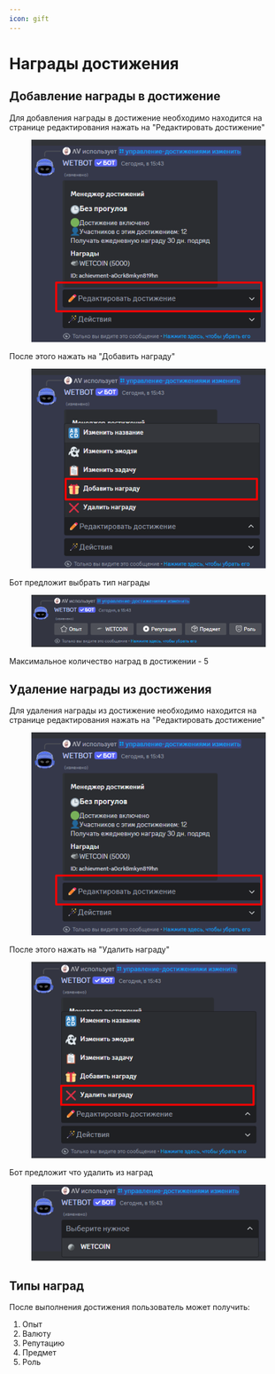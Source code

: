 ```yaml
---
icon: gift
---
```


# Награды достижения

## Добавление награды в достижение

Для добавления награды в достижение необходимо находится на странице редактирования нажать на "Редактировать достижение"

<figure><img src="../../.gitbook/assets/image (6).png" alt=""><figcaption></figcaption></figure>

После этого нажать на "Добавить награду"

<figure><img src="../../.gitbook/assets/image (7).png" alt=""><figcaption></figcaption></figure>

Бот предложит выбрать тип награды

<figure><img src="../../.gitbook/assets/image (8).png" alt=""><figcaption></figcaption></figure>

Максимальное количество наград в достижении - 5

## Удаление награды из достижения

Для удаления награды из достижение необходимо находится на странице редактирования нажать на "Редактировать достижение"

<figure><img src="../../.gitbook/assets/image (6).png" alt=""><figcaption></figcaption></figure>

После этого нажать на "Удалить награду"

<figure><img src="../../.gitbook/assets/image (9).png" alt=""><figcaption></figcaption></figure>

Бот предложит что удалить из наград

<figure><img src="../../.gitbook/assets/image (10).png" alt=""><figcaption></figcaption></figure>

## Типы наград

После выполнения достижения пользователь может получить:

1. Опыт
2. Валюту
3. Репутацию
4. Предмет
5. Роль
